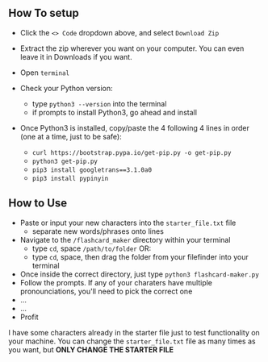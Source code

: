 ## How To setup
- Click the `<> Code` dropdown above, and select `Download Zip`
- Extract the zip wherever you want on your computer. You can even leave it in Downloads if you want.

- Open `terminal`
- Check your Python version:
    - type `python3 --version` into the terminal
    - if prompts to install Python3, go ahead and install
- Once Python3 is installed, copy/paste the 4 following 4 lines in order (one at a time, just to be safe):
    <!-- install pip -->
    - `curl https://bootstrap.pypa.io/get-pip.py -o get-pip.py`
    - `python3 get-pip.py`
    <!-- install dependencies -->
    - `pip3 install googletrans==3.1.0a0`
    - `pip3 install pypinyin`

## How to Use
- Paste or input your new characters into the `starter_file.txt` file 
    - separate new words/phrases onto lines
- Navigate to the `/flashcard_maker` directory within your terminal
    - type `cd`, space `/path/to/folder` OR:
    - type `cd`, space, then drag the folder from your filefinder into your terminal
- Once inside the correct directory, just type `python3 flashcard-maker.py`
- Follow the prompts. If any of your charaters have multiple pronounciations, you'll need to pick the correct one
- ...
- ...
- Profit

I have some characters already in the starter file just to test functionality on your machine. You can change the `starter_file.txt` file as many times as you want, but **ONLY CHANGE THE STARTER FILE**
